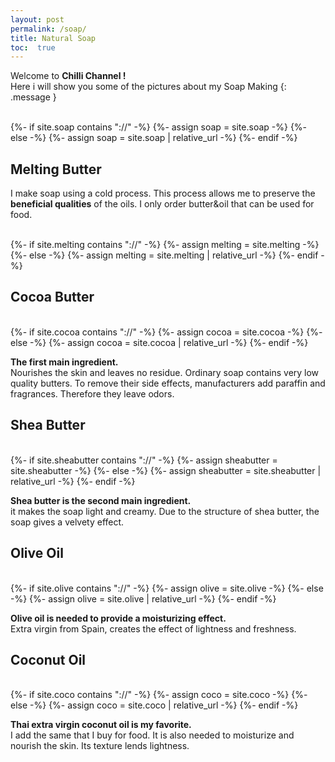 ```yaml
---
layout: post
permalink: /soap/
title: Natural Soap
toc:  true
---
```

Welcome to **Chilli Channel !**  <br />
Here i will show you some of the pictures about my Soap Making
{: .message }

<br />
{%- if site.soap contains "://" -%}
{%- assign soap = site.soap -%}
{%- else -%}
{%- assign soap = site.soap | relative_url -%}
{%- endif -%}
<img src="{{ soap }}" class="cheese-image" alt="">


## Melting Butter
I make soap using a cold process. This process allows me to preserve the **beneficial qualities** of the oils. I only order butter&oil that can be used for food.

<br />
{%- if site.melting contains "://" -%}
{%- assign melting = site.melting -%}
{%- else -%}
{%- assign melting = site.melting | relative_url -%}
{%- endif -%}
<img src="{{ melting }}" class="cheese-image" alt="">

## Cocoa Butter 
<br />
{%- if site.cocoa contains "://" -%}
{%- assign cocoa = site.cocoa -%}
{%- else -%}
{%- assign cocoa = site.cocoa | relative_url -%}
{%- endif -%}
<img src="{{ cocoa }}" class="cheese-image" alt="">

**The first main ingredient.** <br /> Nourishes the skin and leaves no residue. Ordinary soap contains very low quality butters. To remove their side effects, manufacturers add paraffin and fragrances. Therefore they leave odors.
## Shea Butter
<br />
{%- if site.sheabutter contains "://" -%}
{%- assign sheabutter = site.sheabutter -%}
{%- else -%}
{%- assign sheabutter = site.sheabutter | relative_url -%}
{%- endif -%}
<img src="{{ sheabutter }}" class="cheese-image" alt="">

**Shea butter is the second main ingredient.** <br />  it makes the soap light and creamy. Due to the structure of shea butter, the soap gives a velvety effect.

## Olive Oil
<br />
{%- if site.olive contains "://" -%}
{%- assign olive = site.olive -%}
{%- else -%}
{%- assign olive = site.olive | relative_url -%}
{%- endif -%}
<img src="{{ olive }}" class="cheese-image" alt="">

**Olive oil is needed to provide a moisturizing effect.**<br />  Extra virgin from Spain, creates the effect of lightness and freshness.

## Coconut Oil
<br />
{%- if site.coco contains "://" -%}
{%- assign coco = site.coco -%}
{%- else -%}
{%- assign coco = site.coco | relative_url -%}
{%- endif -%}
<img src="{{ coco }}" class="cheese-image" alt="">

**Thai extra virgin coconut oil is my favorite.**<br /> I add the same that I buy for food. It is also needed to moisturize and nourish the skin. Its texture lends lightness.